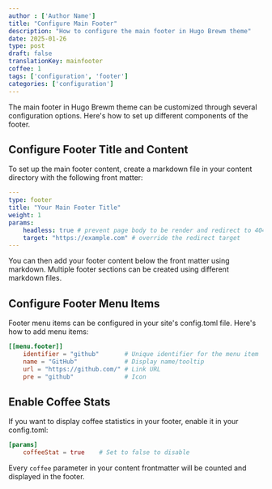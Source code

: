 ```yaml
---
author : ['Author Name']
title: "Configure Main Footer"
description: "How to configure the main footer in Hugo Brewm theme"
date: 2025-01-26
type: post
draft: false
translationKey: mainfooter
coffee: 1
tags: ['configuration', 'footer']
categories: ['configuration']
---
```


The main footer in Hugo Brewm theme can be customized through several configuration options. Here's how to set up different components of the footer.

## Configure Footer Title and Content

To set up the main footer content, create a markdown file in your content directory with the following front matter:

```yaml
---
type: footer
title: "Your Main Footer Title"
weight: 1
params:
    headless: true # prevent page body to be render and redirect to 404.html
    target: "https://example.com" # override the redirect target
---
```

You can then add your footer content below the front matter using markdown.
Multiple footer sections can be created using different markdown files.

## Configure Footer Menu Items

Footer menu items can be configured in your site's config.toml file. Here's how to add menu items:

```toml
[[menu.footer]]
    identifier = "github"       # Unique identifier for the menu item
    name = "GitHub"             # Display name/tooltip
    url = "https://github.com/" # Link URL
    pre = "github"              # Icon
```

## Enable Coffee Stats

If you want to display coffee statistics in your footer, enable it in your config.toml:

```toml
[params]
    coffeeStat = true    # Set to false to disable
```

Every `coffee` parameter in your content frontmatter will be counted and displayed in the footer.
